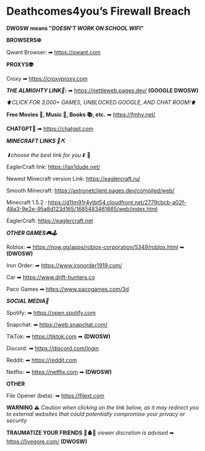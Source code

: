 # Deathcomes4you’s Firewall Breach

**DWOSW means "_DOESN'T WORK ON SCHOOL WIFI_"**

**BROWSERS🌐**

Qwant Browser: ➡  https://qwant.com

**PROXYS👽**

Croxy ➡ https://croxyproxy.com

**_THE ALMIGHTY LINK🥇:_** ➡ https://nettleweb.pages.dev/ **(GOOGLE DWOSW)**

_⬆CLICK FOR 3,000+ GAMES, UNBLOCKED GOOGLE, AND CHAT ROOM!⬆_

**Free Movies 🎥, Music 🎵, Books 📚, etc.** ➡ https://fmhy.net/

**CHATGPT🤖** ➡ https://chatgpt.com


***MINECRAFT LINKS 🧱⛏***

_⬇choose the best link for you⬇_ 🙂

EaglerCraft link: https://lax1dude.net/

Newest Minecraft version Link: https://eaglercraft.ru/

 Smooth Minecraft: https://astronetclient.pages.dev/compiled/web/  
 
Minecraft 1.5.2 : https://d1tm91r4ytbt54.cloudfront.net/2779cbcb-a02f-48a3-9e2e-95a8d123d165/1685483461665/web/index.html

EaglerCraft: https://eaglercraft.net

***OTHER GAMES🎮🕹***

Roblox: ➡ https://now.gg/apps/roblox-corporation/5349/roblox.html ➡ **(DWOSW)**

Iron Order: ➡ https://www.ironorder1919.com/

Car ➡ https://www.drift-hunters.co

Paco Games ➡ https://www.pacogames.com/3d

***SOCIAL MEDIA📱***

Spotify: ➡ https://open.spotify.com

Snapchat: ➡ https://web.snapchat.com/

TikTok: ➡ https://tiktok.com ➡ **(DWOSW)**

Discord: ➡ https://discord.com/login

Reddit: ➡ https://reddit.com

Netflix: ➡ https://netflix.com ➡ **(DWOSW)**

**OTHER**

File Opener (beta): ➡ https://filext.com




**WARNING ⚠** _Caution when clicking on the link below, as it may redirect you to external websites that could potentially compromise your privacy or security_

**TRAUMATIZE YOUR FRIENDS 🔪🩸😈** _viewer discretion is advised_  ➡ https://livegore.com/ **(DWOSW)**


